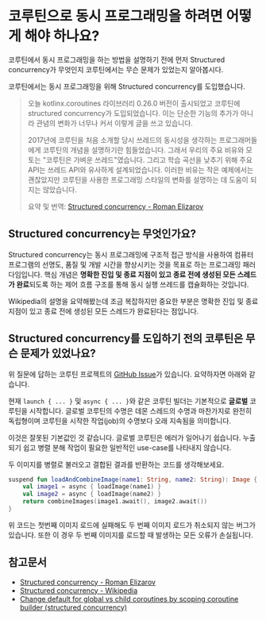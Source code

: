 # 코루틴으로 동시 프로그래밍을 하려면 어떻게 해야 하나요?

코루틴에서 동시 프로그래밍을 하는 방법을 설명하기 전에 먼저 Structured concurrency가 무엇인지 코루틴에서는 무슨 문제가 있었는지 알아봅시다.

코루틴에서는 동시 프로그래밍을 위해 Structured concurrency를 도입했습니다.

> 오늘 kotlinx.coroutines 라이브러리 0.26.0 버전이 출시되었고 코루틴에 structured concurrency가 도입되었습니다. 이는 단순한 기능의 추가가 아니라 관념의 변화가 너무나 커서 이렇게 글을 쓰고 있습니다.
> 
> 2017년에 코루틴을 처음 소개할 당시 쓰레드의 동시성을 생각하는 프로그래머들에게 코루틴의 개념을 설명하기란 힘들었습니다. 그래서 우리의 주요 비유와 모토는 "코루틴은 가벼운 쓰레드"였습니다. 그리고 학습 곡선을 낮추기 위해 주요 API는 쓰레드 API와 유사하게 설계되었습니다. 이러한 비유는 작은 예제에서는 괜찮았지만 코루틴을 사용한 프로그래밍 스타일의 변화를 설명하는 데 도움이 되지는 않았습니다.
>
> 요약 및 번역: [Structured concurrency - Roman Elizarov](https://medium.com/@elizarov/structured-concurrency-722d765aa952)

## Structured concurrency는 무엇인가요?
Structured concurrency는 동시 프로그래밍에 구조적 접근 방식을 사용하여 컴퓨터 프로그램의 선명도, 품질 및 개발 시간을 향상시키는 것을 목표로 하는 프로그래밍 패러다임입니다. 핵심 개념은 **명확한 진입 및 종료 지점이 있고 종료 전에 생성된 모든 스레드가 완료**되도록 하는 제어 흐름 구조를 통해 동시 실행 쓰레드를 캡슐화하는 것입니다.

Wikipedia의 설명을 요약해봤는데 조금 복잡하지만 중요한 부분은 명확한 진입 및 종료 지점이 있고 종료 전에 생성된 모든 스레드가 완료된다는 점입니다.

## Structured concurrency를 도입하기 전의 코루틴은 무슨 문제가 있었나요?
위 질문에 답하는 코루틴 프로젝트의 [GitHub Issue](https://github.com/Kotlin/kotlinx.coroutines/issues/410#issue-336173724)가 있습니다. 요약하자면 아래와 같습니다.

현재 `launch { ... }` 및 `async { ... }`와 같은 코루틴 빌더는 기본적으로 **글로벌** 코루틴을 시작합니다. 글로벌 코루틴의 수명은 데몬 스레드의 수명과 마찬가지로 완전히 독립형이며 코루틴을 시작한 작업(job)의 수명보다 오래 지속됨을 의미합니다.

이것은 잘못된 기본값인 것 같습니다. 글로벌 코루틴은 에러가 일어나기 쉽습니다. 누출되기 쉽고 병렬 분해 작업이 필요한 일반적인 use-case를 나타내지 않습니다.

두 이미지를 병렬로 불러오고 결합된 결과를 반환하는 코드를 생각해보세요.

```kotlin
suspend fun loadAndCombineImage(name1: String, name2: String): Image {
    val image1 = async { loadImage(name1) }
    val image2 = async { loadImage(name2) }
    return combineImages(image1.await(), image2.await())
}
```

위 코드는 첫번째 이미지 로드에 실패해도 두 번째 이미지 로드가 취소되지 않는 버그가 있습니다. 또한 이 경우 두 번째 이미지를 로드할 때 발생하는 모든 오류가 손실됩니다.

## 참고문서
- [Structured concurrency - Roman Elizarov](https://medium.com/@elizarov/structured-concurrency-722d765aa952)
- [Structured concurrency - Wikipedia](https://en.wikipedia.org/wiki/Structured_concurrency)
- [Change default for global vs child coroutines by scoping coroutine builder (structured concurrency)](https://github.com/Kotlin/kotlinx.coroutines/issues/410#issue-336173724)